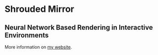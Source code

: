 # Shrouded Mirror
## Neural Network Based Rendering in Interactive Environments

More information on [my website](https://www.johannescmayer.com/projects/shroudedmirror).
